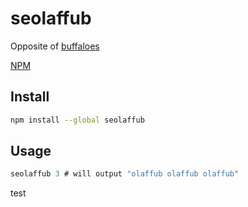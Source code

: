 # seolaffub

Opposite of [buffaloes](https://github.com/jonbri/buffaloes)

[NPM](https://www.npmjs.com/package/seolaffub)

## Install

```sh
npm install --global seolaffub
```

## Usage

```js
seolaffub 3 # will output "olaffub olaffub olaffub"
```

test

